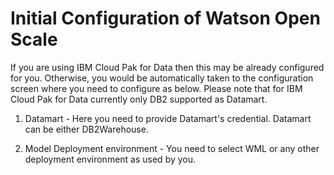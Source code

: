 # Initial Configuration of Watson Open Scale

If you are using IBM Cloud Pak for Data then this may be already configured for you. Otherwise, you would be automatically taken to the configuration screen where you need to configure as below. 
Please note that for IBM Cloud Pak for Data currently only DB2 supported as Datamart.

1. Datamart - Here you need to provide Datamart's credential. Datamart can be either DB2Warehouse.

2. Model Deployment environment - You need to select WML or any other deployment environment as used by you.
